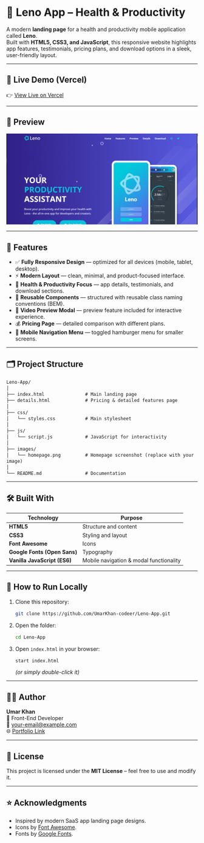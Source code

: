 # 🧠 Leno App – Health & Productivity

A modern **landing page** for a health and productivity mobile application called **Leno**.  
Built with **HTML5, CSS3, and JavaScript**, this responsive website highlights app features, testimonials, pricing plans, and download options in a sleek, user-friendly layout.

---

## 🚀 Live Demo (Vercel)
👉  [View Live on Vercel](https://leno-app-delta.vercel.app/)  

---

## 📸 Preview  
![Leno App Screenshot](./images/homepage.PNG)

---

## 🧩 Features  

- ✅ **Fully Responsive Design** — optimized for all devices (mobile, tablet, desktop).  
- ⚡ **Modern Layout** — clean, minimal, and product-focused interface.  
- 🧘 **Health & Productivity Focus** — app details, testimonials, and download sections.  
- 🧱 **Reusable Components** — structured with reusable class naming conventions (BEM).  
- 🎥 **Video Preview Modal** — preview feature included for interactive experience.  
- 💰 **Pricing Page** — detailed comparison with different plans.  
- 📱 **Mobile Navigation Menu** — toggled hamburger menu for smaller screens.  

---

## 🗂️ Project Structure  

```
Leno-App/
│
├── index.html               # Main landing page
├── details.html             # Pricing & detailed features page
│
├── css/
│   └── styles.css           # Main stylesheet
│
├── js/
│   └── script.js            # JavaScript for interactivity
│
├── images/
│   └── homepage.png         # Homepage screenshot (replace with your image)
│
└── README.md                # Documentation
```

---

## 🛠️ Built With  

| Technology | Purpose |
|-------------|----------|
| **HTML5** | Structure and content |
| **CSS3** | Styling and layout |
| **Font Awesome** | Icons |
| **Google Fonts (Open Sans)** | Typography |
| **Vanilla JavaScript (ES6)** | Mobile navigation & modal functionality |

---

## 🧮 How to Run Locally  

1. Clone this repository:
   ```bash
   git clone https://github.com/UmarKhan-codeer/Leno-App.git
   ```
2. Open the folder:
   ```bash
   cd Leno-App
   ```
3. Open `index.html` in your browser:
   ```bash
   start index.html
   ```
   *(or simply double-click it)*

---

## 🧑‍💻 Author  

**Umar Khan**  
💼 Front-End Developer  
📧 [your-email@example.com](mailto:your-email@example.com)  
🌐 [Portfolio Link](#https://portfolio-umer-pro.vercel.app/)

---

## 📄 License  
This project is licensed under the **MIT License** – feel free to use and modify it.

---

## ⭐ Acknowledgments  

- Inspired by modern SaaS app landing page designs.  
- Icons by [Font Awesome](https://fontawesome.com/).  
- Fonts by [Google Fonts](https://fonts.google.com/).  
